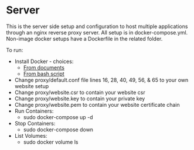 # Server

This is the server side setup and configuration to host multiple applications through an
nginx reverse proxy server. All setup is in docker-compose.yml. Non-image docker setups have a Dockerfile in the related folder.

To run:
* Install Docker - choices:
   * [From documents](https://docs.docker.com/install/)
   * [From bash script](https://get.docker.com)
* Change proxy/default.conf file lines 16, 28, 40, 49, 56, & 65 to your own website setup
* Change proxy/website.csr to contain your website csr
* Change proxy/website.key to contain your private key
* Change proxy/website.pem to contain your website certificate chain
* Run Containers:
   * sudo docker-compose up -d
* Stop Containers:
   * sudo docker-compose down
* List Volumes:
   * sudo docker volume ls
